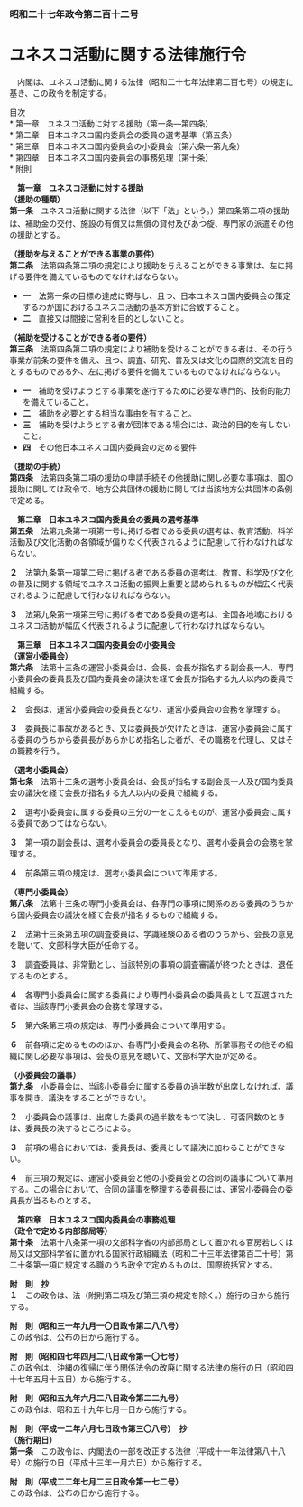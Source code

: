 ### 昭和二十七年政令第二百十二号  
# ユネスコ活動に関する法律施行令  
　内閣は、ユネスコ活動に関する法律（昭和二十七年法律第二百七号）の規定に基き、この政令を制定する。  
  
目次  
	* 第一章　ユネスコ活動に対する援助（第一条―第四条）  
	* 第二章　日本ユネスコ国内委員会の委員の選考基準（第五条）  
	* 第三章　日本ユネスコ国内委員会の小委員会（第六条―第九条）  
	* 第四章　日本ユネスコ国内委員会の事務処理（第十条）  
	* 附則  
  
&emsp;**第一章　ユネスコ活動に対する援助**  
**（援助の種類）**  
**第一条**　ユネスコ活動に関する法律（以下「法」という。）第四条第二項の援助は、補助金の交付、施設の有償又は無償の貸付及び<ruby>あ<rt>ヽ</rt>つ<rt>ヽ</rt></ruby>旋、専門家の派遣その他の援助とする。  
  
**（援助を与えることができる事業の要件）**  
**第二条**　法第四条第二項の規定により援助を与えることができる事業は、左に掲げる要件を備えているものでなければならない。  
* **一**　法第一条の目標の達成に寄与し、且つ、日本ユネスコ国内委員会の策定するわが国におけるユネスコ活動の基本方針に合致すること。  
* **二**　直接又は間接に営利を目的としないこと。  
  
**（補助を受けることができる者の要件）**  
**第三条**　法第四条第二項の規定により補助を受けることができる者は、その行う事業が前条の要件を備え、且つ、調査、研究、普及又は文化の国際的交流を目的とするものである外、左に掲げる要件を備えているものでなければならない。  
* **一**　補助を受けようとする事業を遂行するために必要な専門的、技術的能力を備えていること。  
* **二**　補助を必要とする相当な事由を有すること。  
* **三**　補助を受けようとする者が団体である場合には、政治的目的を有しないこと。  
* **四**　その他日本ユネスコ国内委員会の定める要件  
  
**（援助の手続）**  
**第四条**　法第四条第二項の援助の申請手続その他援助に関し必要な事項は、国の援助に関しては政令で、地方公共団体の援助に関しては当該地方公共団体の条例で定める。  
  
&emsp;**第二章　日本ユネスコ国内委員会の委員の選考基準**  
**第五条**　法第九条第一項第一号に掲げる者である委員の選考は、教育活動、科学活動及び文化活動の各領域が偏りなく代表されるように配慮して行わなければならない。  
  
**２**　法第九条第一項第二号に掲げる者である委員の選考は、教育、科学及び文化の普及に関する領域でユネスコ活動の振興上重要と認められるものが幅広く代表されるように配慮して行わなければならない。  
  
**３**　法第九条第一項第三号に掲げる者である委員の選考は、全国各地域におけるユネスコ活動が幅広く代表されるように配慮して行わなければならない。  
  
&emsp;**第三章　日本ユネスコ国内委員会の小委員会**  
**（運営小委員会）**  
**第六条**　法第十三条の運営小委員会は、会長、会長が指名する副会長一人、専門小委員会の委員長及び国内委員会の議決を経て会長が指名する九人以内の委員で組織する。  
  
**２**　会長は、運営小委員会の委員長となり、運営小委員会の会務を掌理する。  
  
**３**　委員長に事故があるとき、又は委員長が欠けたときは、運営小委員会に属する委員のうちから委員長があらかじめ指名した者が、その職務を代理し、又はその職務を行う。  
  
**（選考小委員会）**  
**第七条**　法第十三条の選考小委員会は、会長が指名する副会長一人及び国内委員会の議決を経て会長が指名する九人以内の委員で組織する。  
  
**２**　選考小委員会に属する委員の三分の一をこえるものが、運営小委員会に属する委員であつてはならない。  
  
**３**　第一項の副会長は、選考小委員会の委員長となり、選考小委員会の会務を掌理する。  
  
**４**　前条第三項の規定は、選考小委員会について準用する。  
  
**（専門小委員会）**  
**第八条**　法第十三条の専門小委員会は、各専門の事項に関係のある委員のうちから国内委員会の議決を経て会長が指名するもので組織する。  
  
**２**　法第十三条第五項の調査委員は、学識経験のある者のうちから、会長の意見を聴いて、文部科学大臣が任命する。  
  
**３**　調査委員は、非常勤とし、当該特別の事項の調査審議が終つたときは、退任するものとする。  
  
**４**　各専門小委員会に属する委員により専門小委員会の委員長として互選された者は、当該専門小委員会の会務を掌理する。  
  
**５**　第六条第三項の規定は、専門小委員会について準用する。  
  
**６**　前各項に定めるもののほか、各専門小委員会の名称、所掌事務その他その組織に関し必要な事項は、会長の意見を聴いて、文部科学大臣が定める。  
  
**（小委員会の議事）**  
**第九条**　小委員会は、当該小委員会に属する委員の過半数が出席しなければ、議事を開き、議決をすることができない。  
  
**２**　小委員会の議事は、出席した委員の過半数をもつて決し、可否同数のときは、委員長の決するところによる。  
  
**３**　前項の場合においては、委員長は、委員として議決に加わることができない。  
  
**４**　前三項の規定は、運営小委員会と他の小委員会との合同の議事について準用する。この場合において、合同の議事を整理する委員長には、運営小委員会の委員長が当るものとする。  
  
&emsp;**第四章　日本ユネスコ国内委員会の事務処理**  
**（政令で定める内部部局等）**  
**第十条**　法第十八条第一項の文部科学省の内部部局として置かれる官房若しくは局又は文部科学省に置かれる国家行政組織法（昭和二十三年法律第百二十号）第二十条第一項に規定する職のうち政令で定めるものは、国際統括官とする。  
  
**附　則　抄**  
**１**　この政令は、法（附則第二項及び第三項の規定を除く。）施行の日から施行する。  
  
**附　則（昭和三一年九月一〇日政令第二八八号）**  
この政令は、公布の日から施行する。  
  
**附　則（昭和四七年四月二八日政令第一〇七号）**  
この政令は、沖縄の復帰に伴う関係法令の改廃に関する法律の施行の日（昭和四十七年五月十五日）から施行する。  
  
**附　則（昭和五九年六月二八日政令第二二九号）**  
この政令は、昭和五十九年七月一日から施行する。  
  
**附　則（平成一二年六月七日政令第三〇八号）　抄**  
**（施行期日）**  
**第一条**　この政令は、内閣法の一部を改正する法律（平成十一年法律第八十八号）の施行の日（平成十三年一月六日）から施行する。  
  
**附　則（平成二二年七月二三日政令第一七二号）**  
この政令は、公布の日から施行する。  
  
